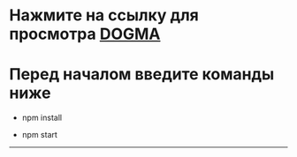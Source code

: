 # Нажмите на ссылку для просмотра [DOGMA](https://project-dogma.web.app/)

# Перед началом введите команды ниже

-   npm install

-   npm start

---
